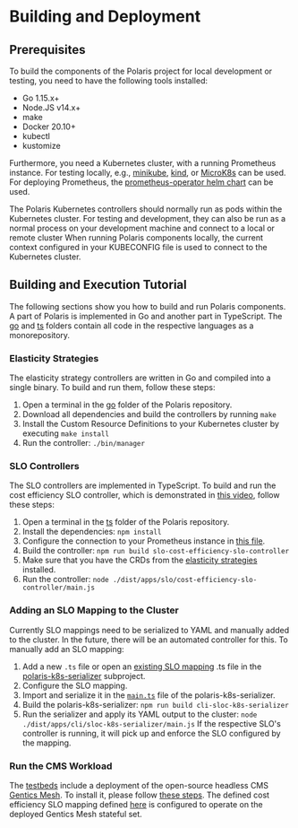 # Building and Deployment


## Prerequisites

To build the components of the Polaris project for local development or testing, you need to have the following tools installed:

* Go 1.15.x+
* Node.JS v14.x+
* make
* Docker 20.10+
* kubectl
* kustomize

Furthermore, you need a Kubernetes cluster, with a running Prometheus instance.
For testing locally, e.g., [minikube](https://minikube.sigs.k8s.io/docs/), [kind](https://kind.sigs.k8s.io/), or [MicroK8s](https://microk8s.io/) can be used.
For deploying Prometheus, the [prometheus-operator helm chart](https://github.com/helm/charts/tree/master/stable/prometheus-operator) can be used.

The Polaris Kubernetes controllers should normally run as pods within the Kubernetes cluster.
For testing and development, they can also be run as a normal process on your development machine and connect to a local or remote cluster
When running Polaris components locally, the current context configured in your KUBECONFIG file is used to connect to the Kubernetes cluster.


## Building and Execution Tutorial

The following sections show you how to build and run Polaris components.
A part of Polaris is implemented in Go and another part in TypeScript.
The [go](https://github.com/polaris-slo-cloud/polaris/tree/master/go) and [ts](https://github.com/polaris-slo-cloud/polaris/tree/master/ts) folders contain all code in the respective languages as a monorepository.


### Elasticity Strategies

The elasticity strategy controllers are written in Go and compiled into a single binary.
To build and run them, follow these steps:

1. Open a terminal in the [go](https://github.com/polaris-slo-cloud/polaris/tree/master/go) folder of the Polaris repository.
1. Download all dependencies and build the controllers by running
```make```
1. Install the Custom Resource Definitions to your Kubernetes cluster by executing
```make install```
1. Run the controller:
```./bin/manager```


### SLO Controllers

The SLO controllers are implemented in TypeScript.
To build and run the cost efficiency SLO controller, which is demonstrated in [this video](https://www.youtube.com/watch?v=33P3YGOmnyI), follow these steps:

1. Open a terminal in the [ts](https://github.com/polaris-slo-cloud/polaris/tree/master/ts) folder of the Polaris repository.
1. Install the dependencies:
```npm install```
1. Configure the connection to your Prometheus instance in [this file](https://github.com/polaris-slo-cloud/polaris/tree/master/ts/apps/slo/cost-efficiency-slo-controller/src/main.ts).
1. Build the controller:
```npm run build slo-cost-efficiency-slo-controller```
1. Make sure that you have the CRDs from the [elasticity strategies](#elasticity-strategies) installed.
1. Run the controller:
```node ./dist/apps/slo/cost-efficiency-slo-controller/main.js```


### Adding an SLO Mapping to the Cluster

Currently SLO mappings need to be serialized to YAML and manually added to the cluster.
In the future, there will be an automated controller for this.
To manually add an SLO mapping:

1. Add a new `.ts` file or open an [existing SLO mapping](https://github.com/polaris-slo-cloud/polaris/tree/master/ts/apps/cli/sloc-k8s-serializer/src/app) .ts file in the [polaris-k8s-serializer](https://github.com/polaris-slo-cloud/polaris/tree/master/ts/apps/cli/sloc-k8s-serializer) subproject.
1. Configure the SLO mapping.
1. Import and serialize it in the [`main.ts`](https://github.com/polaris-slo-cloud/polaris/tree/master/ts/apps/cli/sloc-k8s-serializer/src/main.ts) file of the polaris-k8s-serializer.
1. Build the polaris-k8s-serializer:
```npm run build cli-sloc-k8s-serializer```
1. Run the serializer and apply its YAML output to the cluster:
```node ./dist/apps/cli/sloc-k8s-serializer/main.js```
If the respective SLO's controller is running, it will pick up and enforce the SLO configured by the mapping.


### Run the CMS Workload

The [testbeds](https://github.com/polaris-slo-cloud/polaris/tree/master/testbeds) include a deployment of the open-source headless CMS [Gentics Mesh](https://getmesh.io).
To install it, please follow [these steps](https://github.com/polaris-slo-cloud/polaris/tree/master/testbeds/kubernetes/gentics-mesh).
The defined cost efficiency SLO mapping defined [here](https://github.com/polaris-slo-cloud/polaris/tree/master/ts/apps/cli/sloc-k8s-serializer/src/app/cost-efficiency.slo.ts) is configured to operate on the deployed Gentics Mesh stateful set.
